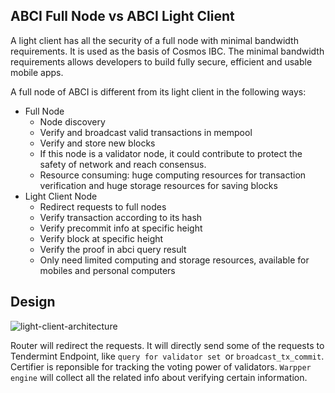 ## ABCI Full Node vs ABCI Light Client

A light client has all the security of a full node with minimal bandwidth requirements. It is used as the basis of Cosmos IBC. The minimal bandwidth requirements allows developers to build fully secure, efficient and usable mobile apps.

A full node of ABCI is different from its light client in the following ways:

- Full Node
  - Node discovery 
  - Verify and broadcast valid transactions in mempool
  - Verify and store new blocks
  - If this node is a validator node, it could contribute to protect the safety of network and reach consensus.
  - Resource consuming: huge computing resources for transaction verification and huge storage resources for saving blocks
- Light Client Node
  - Redirect requests to full nodes
  - Verify transaction according to its hash
  - Verify precommit info at specific height
  - Verify block at specific height
  - Verify the proof in abci query result
  - Only need limited computing and storage resources, available for mobiles and personal computers



## Design 

![light-client-architecture](https://github.com/irisnet/cosmos-sdk/raw/suyu/lcd/docs/spec/lcd/pics/light-client-architecture.png)

Router will redirect the requests. It will directly send some of the requests to Tendermint Endpoint, like `query for validator set `or `broadcast_tx_commit`. Certifier is reponsible for tracking the voting power of validators. `Warpper engine` will collect all the related info about verifying certain information. 

